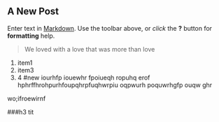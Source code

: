 ## A New Post

Enter text in [Markdown](http://daringfireball.net/projects/markdown/). Use the toolbar above, or _click_ the **?** button for **formatting** help.

> We loved with a love that was more than love
1. item1
3. item3
4. 4 #new
 iourhfp iouewhr fpoiueqh ropuhq erof 
 hphrffhrohpurhfoupqhrpfuqhwrpiu  oqpwurh poquwrhgfp ouqw ghr
 
wo;ifroewirnf

###h3 tit	
